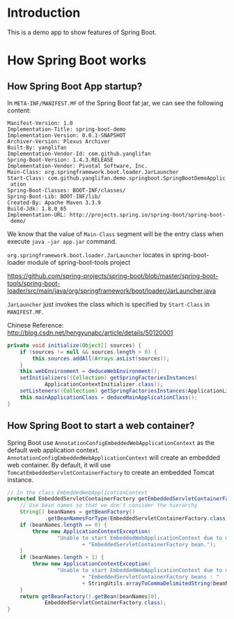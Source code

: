 # Introduction
This is a demo app to show features of Spring Boot.

# How Spring Boot works
## How Spring Boot App startup?

In `META-INF/MANIFEST.MF` of the Spring Boot fat jar, we can see the following content:

```
Manifest-Version: 1.0
Implementation-Title: spring-boot-demo
Implementation-Version: 0.0.1-SNAPSHOT
Archiver-Version: Plexus Archiver
Built-By: yanglifan
Implementation-Vendor-Id: com.github.yanglifan
Spring-Boot-Version: 1.4.3.RELEASE
Implementation-Vendor: Pivotal Software, Inc.
Main-Class: org.springframework.boot.loader.JarLauncher
Start-Class: com.github.yanglifan.demo.springboot.SpringBootDemoApplic
 ation
Spring-Boot-Classes: BOOT-INF/classes/
Spring-Boot-Lib: BOOT-INF/lib/
Created-By: Apache Maven 3.3.9
Build-Jdk: 1.8.0_65
Implementation-URL: http://projects.spring.io/spring-boot/spring-boot-
 demo/
```

We know that the value of `Main-Class` segment will be the entry class when execute `java -jar app.jar` command.

`org.springframework.boot.loader.JarLauncher` locates in spring-boot-loader module of spring-boot-tools project 

https://github.com/spring-projects/spring-boot/blob/master/spring-boot-tools/spring-boot-loader/src/main/java/org/springframework/boot/loader/JarLauncher.java

`JarLauncher` just invokes the class which is specified by `Start-Class` in `MANIFEST.MF`.

Chinese Reference: http://blog.csdn.net/hengyunabc/article/details/50120001

```java
private void initialize(Object[] sources) {
	if (sources != null && sources.length > 0) {
		this.sources.addAll(Arrays.asList(sources));
	}
	this.webEnvironment = deduceWebEnvironment();
	setInitializers((Collection) getSpringFactoriesInstances(
			ApplicationContextInitializer.class));
	setListeners((Collection) getSpringFactoriesInstances(ApplicationListener.class));
	this.mainApplicationClass = deduceMainApplicationClass();
}
```

## How Spring Boot to start a web container?
Spring Boot use `AnnotationConfigEmbeddedWebApplicationContext` as the default web application context. `AnnotationConfigEmbeddedWebApplicationContext` will create an embedded web container. By default, it will use `TomcatEmbeddedServletContainerFactory` to create an embedded Tomcat instance.

```java
// In the class EmbeddedWebApplicationContext
protected EmbeddedServletContainerFactory getEmbeddedServletContainerFactory() {
	// Use bean names so that we don't consider the hierarchy
	String[] beanNames = getBeanFactory()
			.getBeanNamesForType(EmbeddedServletContainerFactory.class);
	if (beanNames.length == 0) {
		throw new ApplicationContextException(
				"Unable to start EmbeddedWebApplicationContext due to missing "
						+ "EmbeddedServletContainerFactory bean.");
	}
	if (beanNames.length > 1) {
		throw new ApplicationContextException(
				"Unable to start EmbeddedWebApplicationContext due to multiple "
						+ "EmbeddedServletContainerFactory beans : "
						+ StringUtils.arrayToCommaDelimitedString(beanNames));
	}
	return getBeanFactory().getBean(beanNames[0],
			EmbeddedServletContainerFactory.class);
}
```